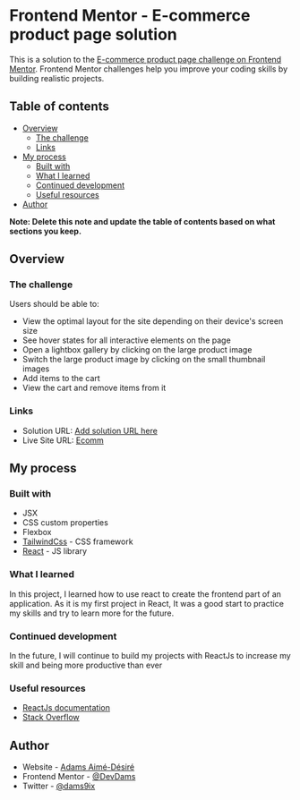 # Frontend Mentor - E-commerce product page solution

This is a solution to the [E-commerce product page challenge on Frontend Mentor](https://www.frontendmentor.io/challenges/ecommerce-product-page-UPsZ9MJp6). Frontend Mentor challenges help you improve your coding skills by building realistic projects.

## Table of contents

- [Overview](#overview)
  - [The challenge](#the-challenge)
  - [Links](#links)
- [My process](#my-process)
  - [Built with](#built-with)
  - [What I learned](#what-i-learned)
  - [Continued development](#continued-development)
  - [Useful resources](#useful-resources)
- [Author](#author)

**Note: Delete this note and update the table of contents based on what sections you keep.**

## Overview

### The challenge

Users should be able to:

- View the optimal layout for the site depending on their device's screen size
- See hover states for all interactive elements on the page
- Open a lightbox gallery by clicking on the large product image
- Switch the large product image by clicking on the small thumbnail images
- Add items to the cart
- View the cart and remove items from it

### Links

- Solution URL: [Add solution URL here](https://your-solution-url.com)
- Live Site URL: [Ecomm](https://damx-ecoom.netlify.app/)

## My process

### Built with

- JSX
- CSS custom properties
- Flexbox
- [TailwindCss](https://tailwind.org/) - CSS framework
- [React](https://reactjs.org/) - JS library

### What I learned

In this project, I learned how to use react to create the frontend part of an application. As it is my first project in React, It was a good start to practice my skills and try to learn more for the future.

### Continued development

In the future, I will continue to build my projects with ReactJs to increase my skill and being more productive than ever

### Useful resources

- [ReactJs documentation](https://fr.reactjs.org)
- [Stack Overflow](https://www.stackoverflow.com)

## Author

- Website - [Adams Aimé-Désiré](https://damsx.netlify.app)
- Frontend Mentor - [@DevDams](https://www.frontendmentor.io/profile/DevDams)
- Twitter - [@dams9ix](https://www.twitter.com/dams9ix)
